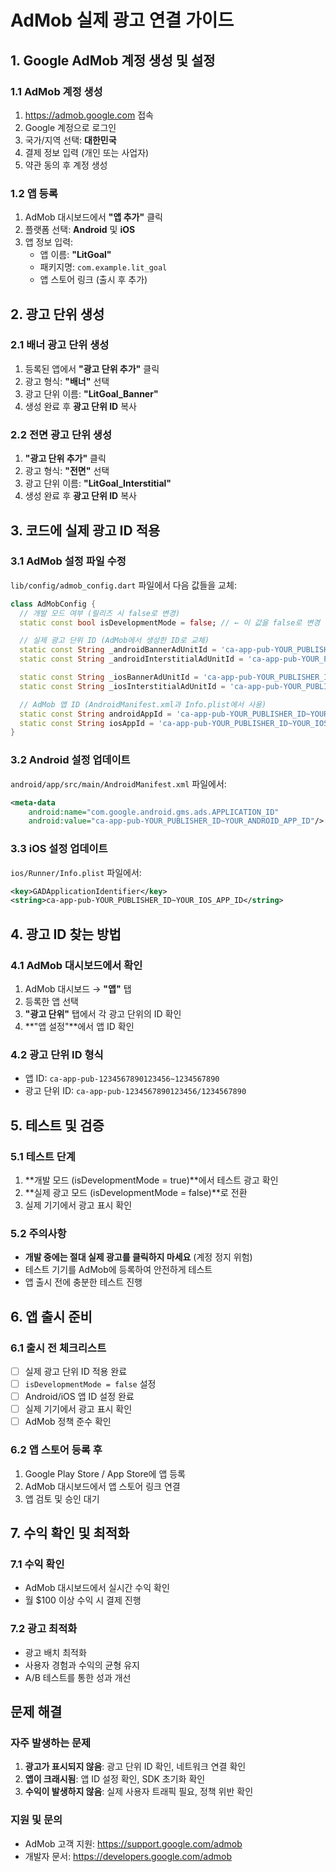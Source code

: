 # AdMob 실제 광고 연결 가이드

## 1. Google AdMob 계정 생성 및 설정

### 1.1 AdMob 계정 생성

1. https://admob.google.com 접속
2. Google 계정으로 로그인
3. 국가/지역 선택: **대한민국**
4. 결제 정보 입력 (개인 또는 사업자)
5. 약관 동의 후 계정 생성

### 1.2 앱 등록

1. AdMob 대시보드에서 **"앱 추가"** 클릭
2. 플랫폼 선택: **Android** 및 **iOS**
3. 앱 정보 입력:
   - 앱 이름: **"LitGoal"**
   - 패키지명: `com.example.lit_goal`
   - 앱 스토어 링크 (출시 후 추가)

## 2. 광고 단위 생성

### 2.1 배너 광고 단위 생성

1. 등록된 앱에서 **"광고 단위 추가"** 클릭
2. 광고 형식: **"배너"** 선택
3. 광고 단위 이름: **"LitGoal_Banner"**
4. 생성 완료 후 **광고 단위 ID** 복사

### 2.2 전면 광고 단위 생성

1. **"광고 단위 추가"** 클릭
2. 광고 형식: **"전면"** 선택
3. 광고 단위 이름: **"LitGoal_Interstitial"**
4. 생성 완료 후 **광고 단위 ID** 복사

## 3. 코드에 실제 광고 ID 적용

### 3.1 AdMob 설정 파일 수정

`lib/config/admob_config.dart` 파일에서 다음 값들을 교체:

```dart
class AdMobConfig {
  // 개발 모드 여부 (릴리즈 시 false로 변경)
  static const bool isDevelopmentMode = false; // ← 이 값을 false로 변경

  // 실제 광고 단위 ID (AdMob에서 생성한 ID로 교체)
  static const String _androidBannerAdUnitId = 'ca-app-pub-YOUR_PUBLISHER_ID/YOUR_BANNER_AD_UNIT_ID';
  static const String _androidInterstitialAdUnitId = 'ca-app-pub-YOUR_PUBLISHER_ID/YOUR_INTERSTITIAL_AD_UNIT_ID';

  static const String _iosBannerAdUnitId = 'ca-app-pub-YOUR_PUBLISHER_ID/YOUR_BANNER_AD_UNIT_ID';
  static const String _iosInterstitialAdUnitId = 'ca-app-pub-YOUR_PUBLISHER_ID/YOUR_INTERSTITIAL_AD_UNIT_ID';

  // AdMob 앱 ID (AndroidManifest.xml과 Info.plist에서 사용)
  static const String androidAppId = 'ca-app-pub-YOUR_PUBLISHER_ID~YOUR_ANDROID_APP_ID';
  static const String iosAppId = 'ca-app-pub-YOUR_PUBLISHER_ID~YOUR_IOS_APP_ID';
}
```

### 3.2 Android 설정 업데이트

`android/app/src/main/AndroidManifest.xml` 파일에서:

```xml
<meta-data
    android:name="com.google.android.gms.ads.APPLICATION_ID"
    android:value="ca-app-pub-YOUR_PUBLISHER_ID~YOUR_ANDROID_APP_ID"/>
```

### 3.3 iOS 설정 업데이트

`ios/Runner/Info.plist` 파일에서:

```xml
<key>GADApplicationIdentifier</key>
<string>ca-app-pub-YOUR_PUBLISHER_ID~YOUR_IOS_APP_ID</string>
```

## 4. 광고 ID 찾는 방법

### 4.1 AdMob 대시보드에서 확인

1. AdMob 대시보드 → **"앱"** 탭
2. 등록한 앱 선택
3. **"광고 단위"** 탭에서 각 광고 단위의 ID 확인
4. **"앱 설정"**에서 앱 ID 확인

### 4.2 광고 단위 ID 형식

- 앱 ID: `ca-app-pub-1234567890123456~1234567890`
- 광고 단위 ID: `ca-app-pub-1234567890123456/1234567890`

## 5. 테스트 및 검증

### 5.1 테스트 단계

1. **개발 모드 (isDevelopmentMode = true)**에서 테스트 광고 확인
2. **실제 광고 모드 (isDevelopmentMode = false)**로 전환
3. 실제 기기에서 광고 표시 확인

### 5.2 주의사항

- **개발 중에는 절대 실제 광고를 클릭하지 마세요** (계정 정지 위험)
- 테스트 기기를 AdMob에 등록하여 안전하게 테스트
- 앱 출시 전에 충분한 테스트 진행

## 6. 앱 출시 준비

### 6.1 출시 전 체크리스트

- [ ] 실제 광고 단위 ID 적용 완료
- [ ] `isDevelopmentMode = false` 설정
- [ ] Android/iOS 앱 ID 설정 완료
- [ ] 실제 기기에서 광고 표시 확인
- [ ] AdMob 정책 준수 확인

### 6.2 앱 스토어 등록 후

1. Google Play Store / App Store에 앱 등록
2. AdMob 대시보드에서 앱 스토어 링크 연결
3. 앱 검토 및 승인 대기

## 7. 수익 확인 및 최적화

### 7.1 수익 확인

- AdMob 대시보드에서 실시간 수익 확인
- 월 $100 이상 수익 시 결제 진행

### 7.2 광고 최적화

- 광고 배치 최적화
- 사용자 경험과 수익의 균형 유지
- A/B 테스트를 통한 성과 개선

## 문제 해결

### 자주 발생하는 문제

1. **광고가 표시되지 않음**: 광고 단위 ID 확인, 네트워크 연결 확인
2. **앱이 크래시됨**: 앱 ID 설정 확인, SDK 초기화 확인
3. **수익이 발생하지 않음**: 실제 사용자 트래픽 필요, 정책 위반 확인

### 지원 및 문의

- AdMob 고객 지원: https://support.google.com/admob
- 개발자 문서: https://developers.google.com/admob
